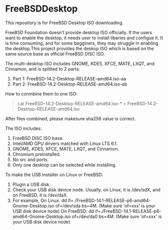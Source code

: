 # FreeBSDDesktop
This repository is for FreeBSD Desktop ISO downloading.

FreeBSD Foundation doesn't provide desktop ISO officially. If the users want to enable the desktop, it needs user to install libaries and configue it. It is time consuming, and for some begginers, they may struggle in enabling the desktop.This project provides the deskop ISO which is based on the same source base as official FreeBSD DISC ISO.

The multi-desktop ISO includes GNOME, KDE5, XFCE, MATE, LXQT, and Cinnamon, and is splitted to 2 parts:
  1. Part 1: FreeBSD-14.2-Desktop-RELEASE-amd64.iso-aa
  2. Part 2: FreeBSD-14.2-Desktop-RELEASE-amd64.iso-ab
   
How to conmbine them to one ISO:
> cat FreeBSD-14.2-Desktop-RELEASE-amd64.iso-* > FreeBSD-14.2-Desktop-RELEASE-amd64.iso

After files combined, please makesure sha256 value is correct.

The ISO includes:
  1. FreeBSD DISC ISO base.
  2. Intel/AMD GPU drivers matched with Linux LTS 6.1.
  3. GNOME, KDE5, XFCE, MATE, LXQT, and Cinnamon.
  4. Chromium preinstalled.
  5. No src and ports.
  6. Only one desktop can be selected while installing.
     
To make the USB installer on Linux or FreeBSD:
  1. Plugin a USB disk.
  2. Check your USB disk device node. Usually, on Linux, it is /dev/sdX, and on FreeBSD, it is /dev/daX.
  3. For example,
   On Linux: dd if=./FreeBSD-14.1-RELEASE-p6-amd64-Gnome-Desktop.iso of=/dev/sda bs=4M. (Make sure 'of=xxx' is your USB disk device node)
   On FreeBSD: dd if=./FreeBSD-14.1-RELEASE-p6-amd64-Gnome-Desktop.iso of=/dev/da0 bs=4M. (Make sure 'of=xxx' is your USB disk device node)

